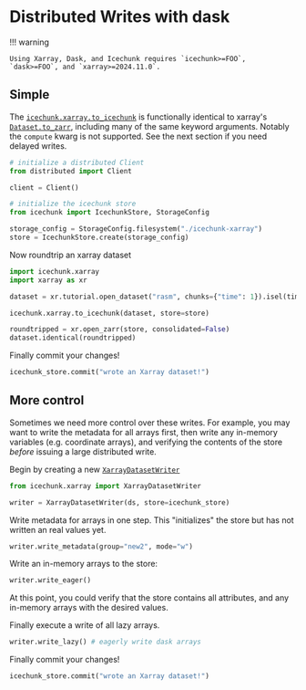 # Distributed Writes with dask

!!! warning

    Using Xarray, Dask, and Icechunk requires `icechunk>=FOO`, `dask>=FOO`, and `xarray>=2024.11.0`. 


## Simple

The [`icechunk.xarray.to_icechunk`](./reference.md#icechunk.xarray.to_icechunk) is functionally identical to xarray's 
[`Dataset.to_zarr`](https://docs.xarray.dev/en/stable/generated/xarray.Dataset.to_zarr.html), including many of the same keyword arguments.
Notably the ``compute`` kwarg is not supported. See the next section if you need delayed writes.

```python
# initialize a distributed Client
from distributed import Client

client = Client()

# initialize the icechunk store
from icechunk import IcechunkStore, StorageConfig

storage_config = StorageConfig.filesystem("./icechunk-xarray")
store = IcechunkStore.create(storage_config)
```

Now roundtrip an xarray dataset
```python
import icechunk.xarray
import xarray as xr

dataset = xr.tutorial.open_dataset("rasm", chunks={"time": 1}).isel(time=slice(24))

icechunk.xarray.to_icechunk(dataset, store=store)

roundtripped = xr.open_zarr(store, consolidated=False)
dataset.identical(roundtripped)
```

Finally commit your changes!
```python
icechunk_store.commit("wrote an Xarray dataset!")
```

## More control

Sometimes we need more control over these writes. For example, you may want to write the metadata for all arrays first, then write any in-memory variables
(e.g. coordinate arrays), and verifying the contents of the store *before* issuing a large distributed write.

Begin by creating a new [`XarrayDatasetWriter`](./reference.md#icechunk.xarray.XarrayDatasetWriter)

```python
from icechunk.xarray import XarrayDatasetWriter

writer = XarrayDatasetWriter(ds, store=icechunk_store)
```

Write metadata for arrays in one step. This "initializes" the store but has not written an real values yet.
```python
writer.write_metadata(group="new2", mode="w")
```
Write an in-memory arrays to the store:
```python
writer.write_eager()
```
At this point, you could verify that the store contains all attributes, 
and any in-memory arrays with the desired values.

Finally execute a write of all lazy arrays.
```python
writer.write_lazy() # eagerly write dask arrays
```

Finally commit your changes!
```python
icechunk_store.commit("wrote an Xarray dataset!")
```
